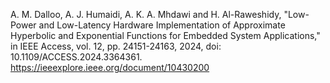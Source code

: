 A. M. Dalloo, A. J. Humaidi, A. K. A. Mhdawi and H. Al-Raweshidy, "Low-Power and Low-Latency Hardware Implementation of Approximate Hyperbolic and Exponential Functions for Embedded System Applications," in IEEE Access, vol. 12, pp. 24151-24163, 2024, doi: 10.1109/ACCESS.2024.3364361. 
https://ieeexplore.ieee.org/document/10430200
